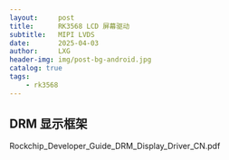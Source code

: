 ```yaml
---
layout:     post
title:      RK3568 LCD 屏幕驱动
subtitle:   MIPI LVDS
date:       2025-04-03
author:     LXG
header-img: img/post-bg-android.jpg
catalog: true
tags:
    - rk3568
---
```


## DRM 显示框架

Rockchip_Developer_Guide_DRM_Display_Driver_CN.pdf



